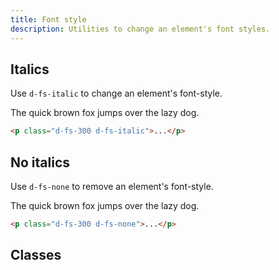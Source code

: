 ```yaml
---
title: Font style
description: Utilities to change an element's font styles.
---
```


## Italics

Use `d-fs-italic` to change an element's font-style.

<code-well-header class="d-d-flex d-jc-center d-fd-column d-p24 d-bgc-purple-100 d-w100p d-hmn102" custom>
  <p class="d-fs-300 d-fc-purple-400 d-fs-italic">The quick brown fox jumps over the lazy dog.</p>
</code-well-header>

```html
<p class="d-fs-300 d-fs-italic">...</p>
```

## No italics

Use `d-fs-none` to remove an element's font-style.

<code-well-header class="d-d-flex d-jc-center d-fd-column d-p24 d-bgc-purple-100 d-w100p d-hmn102" custom>
  <p class="d-fs-300 d-fc-purple-400 d-fs-none">The quick brown fox jumps over the lazy dog.</p>
</code-well-header>

```html
<p class="d-fs-300 d-fs-none">...</p>
```

<script setup>
  import { style } from '@data/type.json';
</script>

## Classes

<utility-class-table>
  <template #content>
    <tbody>
      <tr v-for="i in style">
        <th scope="row" class="d-code--sm d-fc-purple-400">.d-fs-{{ i }}</th>
        <td class="d-code--sm">font-style: {{ i }} !important;</td>
      </tr>
    </tbody>
  </template>
</utility-class-table>
